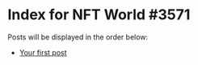 # Index for NFT World #3571
Posts will be displayed in the order below:

- [Your first post](./001-first.md)

